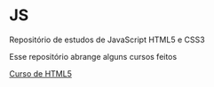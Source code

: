 # JS
Repositório de estudos de JavaScript HTML5 e CSS3

Esse repositório abrange alguns cursos feitos

[Curso de HTML5](https://www.cursoemvideo.com/course/curso-de-html5/)
